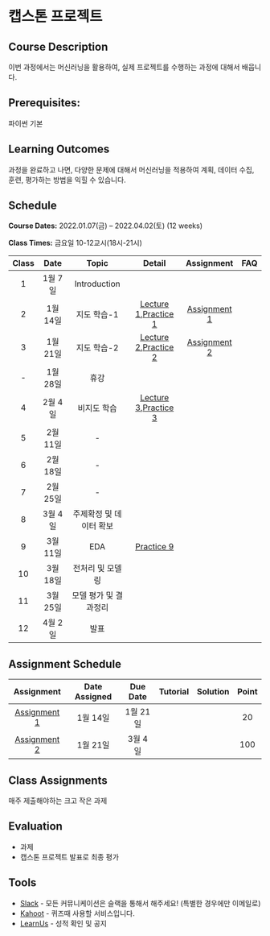 # 캡스톤 프로젝트

## Course Description

이번 과정에서는 머신러닝을 활용하여, 실제 프로젝트를 수행하는 과정에 대해서 배웁니다.



## Prerequisites:  
파이썬 기본

## Learning Outcomes
과정을 완료하고 나면, 다양한 문제에 대해서 머신러닝을 적용하여 계획, 데이터 수집, 훈련, 평가하는 방법을 익힐 수 있습니다.

## Schedule

**Course Dates:** 2022.01.07(금) – 2022.04.02(토) (12 weeks)

**Class Times:** 금요일 10-12교시(18시-21시) 

| Class |       Date       |      Topic     |       Detail       |   Assignment  | FAQ |
|:-----:|:----------------:|:--------------:|:------------------:|:-------------:|:---:|
|  1   |  1월 7일           |    Introduction| | |    |
|  2   |  1월 14일          |    지도 학습-1   |[Lecture 1],[Practice 1] | [Assignment 1] |    |
|  3   |  1월 21일          |    지도 학습-2   |[Lecture 2],[Practice 2] | [Assignment 2] |    |
|  -   |  1월 28일          |       휴강     |                                      |                |   |
|  4   |  2월 4일           |   비지도 학습    | [Lecture 3],[Practice 3] |  |    |
|  5   |  2월 11일          |     -     |     |  |    |
|  6   |  2월 18일          |     -     |     |  |    |
|  7   |  2월 25일          |     -     |     |  |    |
|  8   |  3월 4일           |    주제확정 및 데이터 확보 |     |  |    |
|  9   |  3월 11일          |    EDA |  [Practice 9]   |  |    |
|  10  |  3월 18일          |    전처리 및 모델링 |     |  |    |
|  11  |  3월 25일          |    모델 평가 및 결과정리 |     |  |    |
|  12  |  4월 2일           |    발표 |     |  |    |






[Lecture 1]: lecture/week-01
[Lecture 2]: lecture/week-02
[Lecture 3]: lecture/week-03


[Assignment 1]: assignment/week-01
[Assignment 2]: assignment/week-02




[Practice 1]: practice/week-01
[Practice 2]: practice/week-02
[Practice 3]: practice/week-03
[Practice 9]: practice/week-09

[FAQ 1]: FAQ.md#week-01


## Assignment Schedule 


|               Assignment               | Date Assigned |   Due Date   |    Tutorial  |   Solution   |    Point     |
|:--------------------------------------:|:-------------:|:------------:|:------------:|:------------:|:------------:|
|         [Assignment 1]               | 1월 14일    |1월 21일|    |              |     20       |
|         [Assignment 2]               | 1월 21일    |3월 4일|    |              |     100       |





## Class Assignments

매주 제출해야하는 크고 작은 과제


## Evaluation

- 과제
- 캡스톤 프로젝트 발표로 최종 평가

## Tools

- [Slack](https://yonsei-sgi-1.slack.com) - 모든 커뮤니케이션은 슬랙을 통해서 해주세요! (특별한 경우에만 이메일로)
- [Kahoot](https://kahoot.it) - 퀴즈때 사용할 서비스입니다.
- [LearnUs](https://www.learnus.org/course/view.php?id=207060) - 성적 확인 및 공지

